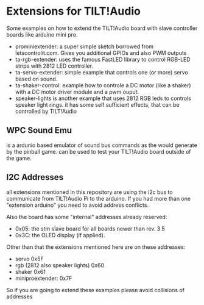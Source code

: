 # Extensions for TILT!Audio

Some examples on how to extend the TILT!Audio board with slave controller boards like arduino mini pro.

* prominiextender: a super simple sketch borrowed from letscontrolit.com. Gives you additional GPIOs and also PWM outputs
* ta-rgb-extender: uses the famous FastLED library to control RGB-LED strips with 2812 LED controller.
* ta-servo-extender: simple example that controls one (or more) servo based on sound.
* ta-shaker-control: example how to controle a DC motor (like a shaker) with a DC motor driver module and a pwm ouput.
* speaker-lights is another example that uses 2812 RGB leds to controls speaker light rings. it has some self sufficient effects, that can be controlled by TILT!Audio

## WPC Sound Emu
is a ardunio based emulator of sound bus commands as the would generate by the pinball game. can be used to test your TILT!Audio board outside of the game.

## I2C Addresses
all extensions mentioned in this repository are using the i2c bus to communicate from TILT!Audio Pi to the arduino. If you had more than one "extension arduino" you need to avoid address conflicts.

Also the board has some "internal" addresses already reserved:
* 0x05: the stm slave board for all boards newer than rev. 3.5
* 0x3C: the OLED display (if applied).

Other than that the extensions mentioned here are on these addresses:
* servo 0x5F
* rgb (2812 also speaker lights) 0x60
* shaker 0x61
* miniproextender: 0x7F

So if you are going to extend these examples please avoid collisions of addresses